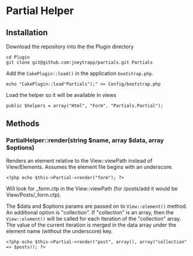 # Partial Helper

## Installation

Download the repository into the the Plugin directory

	cd Plugin
	git clone git@github.com:joeytrapp/partials.git Partials
	
Add the `CakePlugin::load()` in the application `bootstrap.php`.

	echo "CakePlugin::load"Partials");" >> Config/bootstrap.php

Load the helper so it will be available in views

	public $helpers = array("Html", "Form", "Partials.Partial");

## Methods

### PartialHelper::render(string $name, array $data, array $options)

Renders an element relative to the View::viewPath instead of View/Elements. Assumes the element file begins with an underscore.

	<?php echo $this->Partial->render("form"); ?>

Will look for \_form.ctp in the View::viewPath (for /posts/add it would be View/Posts/\_form.ctp).

The $data and $options params are passed on to `View::element()` method. An additional option is "collection". If "collection" is an array, then the `View::element()` will be called for each iteration of the "collection" array. The value of the current iteration is merged in the data array under the element name (without the underscore) key.

	<?php echo $this->Partial->render("post", array(), array("collection" => $posts)); ?>
